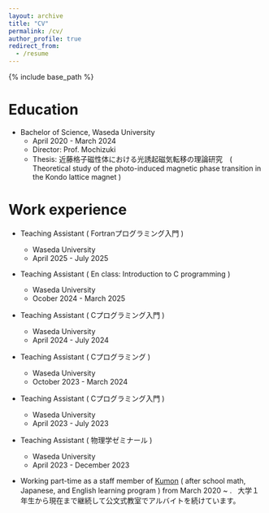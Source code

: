 ```yaml
---
layout: archive
title: "CV"
permalink: /cv/
author_profile: true
redirect_from:
  - /resume
---
```


{% include base_path %}

Education
======
* Bachelor of Science, Waseda University
  * April 2020 - March 2024
  * Director: Prof. Mochizuki
  * Thesis: 近藤格子磁性体における光誘起磁気転移の理論研究　( Theoretical study of the photo-induced magnetic phase transition in the Kondo lattice magnet )

Work experience
======
* Teaching Assistant ( Fortranプログラミング入門 )
  * Waseda University
  * April 2025 - July 2025

* Teaching Assistant ( En class: Introduction to C programming )
  * Waseda University
  * Ocober 2024 - March 2025

* Teaching Assistant ( Cプログラミング入門 )
  * Waseda University
  * April 2024 - July 2024

* Teaching Assistant ( Cプログラミング )
  * Waseda University
  * October 2023 - March 2024

* Teaching Assistant ( Cプログラミング入門 )
  * Waseda University
  * April 2023 - July 2023

* Teaching Assistant ( 物理学ゼミナール )
  * Waseda University
  * April 2023 - December 2023

* Working part-time as a staff member of [Kumon](https://www.kumon.com/home) ( after school math, Japanese, and English learning program ) from March 2020 ~ .&nbsp; &nbsp;大学１年生から現在まで継続して公文式教室でアルバイトを続けています。  


<!-- Publications
======
  <ul>{% for post in site.publication_md_files reversed %}
    {% include archive-single-cv.html %}
  {% endfor %}</ul>
  
Talks
======
  <ul>{% for post in site.talk_md_files reversed %}
    {% include archive-single-talk-cv.html  %}
  {% endfor %}</ul> -->